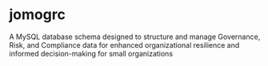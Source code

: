 # jomogrc
A MySQL database schema designed to structure and manage Governance, Risk, and Compliance data for enhanced organizational resilience and informed decision-making for small organizations
